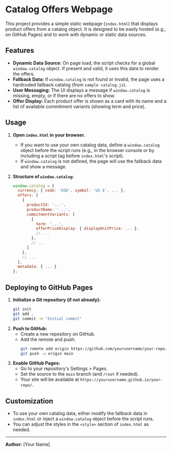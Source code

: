 # Catalog Offers Webpage

This project provides a simple static webpage (`index.html`) that displays product offers from a catalog object. It is designed to be easily hosted (e.g., on GitHub Pages) and to work with dynamic or static data sources.

## Features
- **Dynamic Data Source:** On page load, the script checks for a global `window.catalog` object. If present and valid, it uses this data to render the offers.
- **Fallback Data:** If `window.catalog` is not found or invalid, the page uses a hardcoded fallback catalog (from `sample catalog.js`).
- **User Messaging:** The UI displays a message if `window.catalog` is missing, empty, or if there are no offers to show.
- **Offer Display:** Each product offer is shown as a card with its name and a list of available commitment variants (showing term and price).

## Usage
1. **Open `index.html` in your browser.**
   - If you want to use your own catalog data, define a `window.catalog` object before the script runs (e.g., in the browser console or by including a script tag before `index.html`'s script).
   - If `window.catalog` is not defined, the page will use the fallback data and show a message.

2. **Structure of `window.catalog`:**
   ```js
   window.catalog = {
     currency: { code: 'USD', symbol: 'US $', ... },
     offers: [
       {
         productId: '...',
         productName: '...',
         commitmentVariants: [
           {
             term: '...',
             offerPriceDisplay: { displayUnitPrice: ... },
             // ...
           },
           // ...
         ]
       },
       // ...
     ],
     metadata: { ... }
   };
   ```

## Deploying to GitHub Pages
1. **Initialize a Git repository (if not already):**
   ```sh
   git init
   git add .
   git commit -m "Initial commit"
   ```
2. **Push to GitHub:**
   - Create a new repository on GitHub.
   - Add the remote and push:
     ```sh
     git remote add origin https://github.com/yourusername/your-repo.git
     git push -u origin main
     ```
3. **Enable GitHub Pages:**
   - Go to your repository's Settings > Pages.
   - Set the source to the `main` branch (and `/root` if needed).
   - Your site will be available at `https://yourusername.github.io/your-repo/`.

## Customization
- To use your own catalog data, either modify the fallback data in `index.html` or inject a `window.catalog` object before the script runs.
- You can adjust the styles in the `<style>` section of `index.html` as needed.

---

**Author:** [Your Name] 